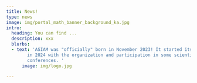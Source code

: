 ```yaml
---
title: News!
type: news
image: img/portal_math_banner_background_ka.jpg
intro:
  heading: You can find ...
  description: xxx
  blurbs:
  - text: 'ASIAM was "officially" born in November 2023! It started its activities
        in 2024 with the organization and participation in some scientific
        conferences. '
      image: img/logo.jpg

---
```

